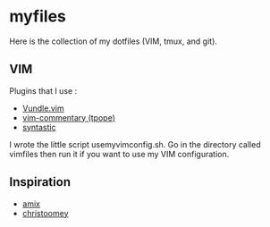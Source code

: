 myfiles
=======

Here is the collection of my dotfiles (VIM, tmux, and git).

VIM
---

Plugins that I use :

* [Vundle.vim](https://github.com/VundleVim/Vundle.vim)
* [vim-commentary (tpope)](https://github.com/tpope/vim-commentary)
* [syntastic](https://github.com/vim-syntastic/syntastic)

I wrote the little script usemyvimconfig.sh. Go in the directory called vimfiles then run it if you want to use my VIM configuration.

Inspiration
-----------

* [amix](https://github.com/amix)
* [christoomey](https://github.com/christoomey)
